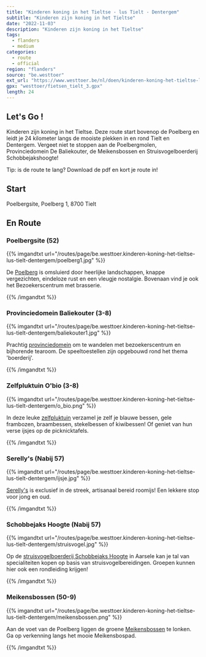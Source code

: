 ```yaml
---
title: "Kinderen koning in het Tieltse - lus Tielt - Dentergem"
subtitle: "Kinderen zijn koning in het Tieltse"
date: "2022-11-03"
description: "Kinderen zijn koning in het Tieltse" 
tags:
  - flanders
  - medium
categories: 
  - route
  - official
region: "flanders"
source: "be.westtoer"
ext_url: "https://www.westtoer.be/nl/doen/kinderen-koning-het-tieltse-lus-tielt-dentergem"
gpx: "westtoer/fietsen_tielt_3.gpx"
length: 24
---
```


## Let's Go !

Kinderen zijn koning in het Tieltse. Deze route start bovenop de Poelberg en leidt je 24 kilometer langs de mooiste plekken in en rond Tielt en Dentergem. Vergeet niet te stoppen aan de Poelbergmolen, Provinciedomein De Baliekouter, de Meikensbossen en Struisvogelboerderij Schobbejakshoogte!

Tip: is de route te lang? Download de pdf en kort je route in!

## Start 

Poelbergsite, Poelberg 1, 8700 Tielt 

## En Route

### Poelbergsite (52)

{{% imgandtxt url="/routes/page/be.westtoer.kinderen-koning-het-tieltse-lus-tielt-dentergem/poelberg1.jpg" %}}

De [Poelberg](https://www.westtoer.be/nl/node/59062) is omsluierd door heerlijke landschappen, knappe vergezichten, eindeloze rust en een vleugje nostalgie. Bovenaan vind je ook het Bezoekerscentrum met brasserie.

{{% /imgandtxt %}}

### Provinciedomein Baliekouter (3-8)

{{% imgandtxt url="/routes/page/be.westtoer.kinderen-koning-het-tieltse-lus-tielt-dentergem/baliekouter1.jpg" %}}

Prachtig [provinciedomein](https://www.toerisme-leiestreek.be/nl/doen/provinciedomein-baliekouter) om te wandelen met bezoekerscentrum en bijhorende tearoom. De speeltoestellen zijn opgebouwd rond het thema 'boerderij'.

{{% /imgandtxt %}}

### Zelfpluktuin O'bio (3-8)

{{% imgandtxt url="/routes/page/be.westtoer.kinderen-koning-het-tieltse-lus-tielt-dentergem/o_bio.png" %}}

In deze leuke [zelfpluktuin](http://o-bio.be/) verzamel je zelf je blauwe bessen, gele frambozen, braambessen, stekelbessen of kiwibessen! Of geniet van hun verse ijsjes op de picknicktafels.

{{% /imgandtxt %}}

### Serelly's (Nabij 57)

{{% imgandtxt url="/routes/page/be.westtoer.kinderen-koning-het-tieltse-lus-tielt-dentergem/ijsje.jpg" %}}

[Serelly's](https://www.westtoer.be/nl/eten-drinken/serellys) is exclusief in de streek, artisanaal bereid roomijs! Een lekkere stop voor jong en oud.

{{% /imgandtxt %}}

### Schobbejaks Hoogte (Nabij 57)

{{% imgandtxt url="/routes/page/be.westtoer.kinderen-koning-het-tieltse-lus-tielt-dentergem/struisvogel.jpg" %}}

Op de [struisvogelboerderij Schobbejaks Hoogte](https://www.westtoer.be/nl/eten-drinken/struisvogelboerderij-schobbejaks-hoogte) in Aarsele kan je tal van specialiteiten kopen op basis van struisvogelbereidingen. Groepen kunnen hier ook een rondleiding krijgen!

{{% /imgandtxt %}}

### Meikensbossen (50-9)

{{% imgandtxt url="/routes/page/be.westtoer.kinderen-koning-het-tieltse-lus-tielt-dentergem/meikensbossen.png" %}}

Aan de voet van de Poelberg liggen de groene [Meikensbossen](https://www.toerisme-leiestreek.be/nl/doen/meikensbossen) te lonken. Ga op verkenning langs het mooie Meikensbospad.

{{% /imgandtxt %}}
